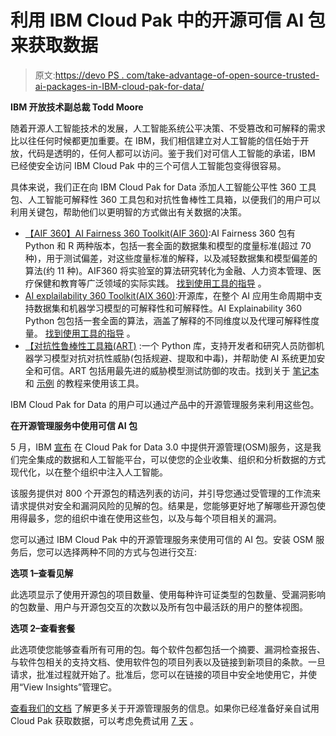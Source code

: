 # 利用 IBM Cloud Pak 中的开源可信 AI 包来获取数据

> 原文:[https://devo PS . com/take-advantage-of-open-source-trusted-ai-packages-in-IBM-cloud-pak-for-data/](https://devops.com/take-advantage-of-open-source-trusted-ai-packages-in-ibm-cloud-pak-for-data/)

**IBM 开放技术副总裁 Todd Moore**

随着开源人工智能技术的发展，人工智能系统公平决策、不受篡改和可解释的需求比以往任何时候都更加重要。在 IBM，我们相信建立对人工智能的信任始于开放，代码是透明的，任何人都可以访问。鉴于我们对可信人工智能的承诺，IBM 已经使安全访问 IBM Cloud Pak 中的三个可信人工智能包变得很容易。

具体来说，我们正在向 IBM Cloud Pak for Data 添加人工智能公平性 360 工具包、人工智能可解释性 360 工具包和对抗性鲁棒性工具箱，以便我们的用户可以利用关键包，帮助他们以更明智的方式做出有关数据的决策。

*   [【AIF 360】AI Fairness 360 Toolkit(AIF 360)](https://github.com/IBM/AIF360):AI Fairness 360 包有 Python 和 R 两种版本，包括一套全面的数据集和模型的度量标准(超过 70 种)，用于测试偏差，对这些度量标准的解释，以及减轻数据集和模型偏差的算法(约 11 种)。AIF360 将实验室的算法研究转化为金融、人力资本管理、医疗保健和教育等广泛领域的实际实践。 [找到使用工具的指导](http://aif360.mybluemix.net/resources#guidance) 。
*   [AI explailability 360 Toolkit(AIX 360)](https://github.com/IBM/AIX360):开源库，在整个 AI 应用生命周期中支持数据集和机器学习模型的可解释性和可解释性。AI Explainability 360 Python 包包括一套全面的算法，涵盖了解释的不同维度以及代理可解释性度量。 [找到使用工具的指导](http://aix360.mybluemix.net/resources#guidance) 。
*   [【对抗性鲁棒性工具箱(ART)](https://github.com/IBM/adversarial-robustness-toolbox) :一个 Python 库，支持开发者和研究人员防御机器学习模型对抗对抗性威胁(包括规避、提取和中毒)，并帮助使 AI 系统更加安全和可信。ART 包括用最先进的威胁模型测试防御的攻击。找到关于 [笔记本](https://github.com/IBM/adversarial-robustness-toolbox/blob/master/notebooks/README.md) 和 [示例](https://github.com/IBM/adversarial-robustness-toolbox/blob/master/examples/README.md) 的教程来使用该工具。

IBM Cloud Pak for Data 的用户可以通过产品中的开源管理服务来利用这些包。

**在开源管理服务中使用可信 AI 包**

5 月，IBM [宣布](https://www.ibmbigdatahub.com/blog/improve-your-roi-open-source-management-ibm-cloud-pak-data) 在 Cloud Pak for Data 3.0 中提供开源管理(OSM)服务，这是我们完全集成的数据和人工智能平台，可以使您的企业收集、组织和分析数据的方式现代化，以在整个组织中注入人工智能。

该服务提供对 800 个开源包的精选列表的访问，并引导您通过受管理的工作流来请求提供对安全和漏洞风险的见解的包。结果是，您能够更好地了解哪些开源包使用得最多，您的组织中谁在使用这些包，以及与每个项目相关的漏洞。

您可以通过 IBM Cloud Pak 中的开源管理服务来使用可信的 AI 包。安装 OSM 服务后，您可以选择两种不同的方式与包进行交互:

**选项 1–查看见解**

此选项显示了使用开源包的项目数量、使用每种许可证类型的包数量、受漏洞影响的包数量、用户与开源包交互的次数以及所有包中最活跃的用户的整体视图。

**选项 2–查看套餐**

此选项使您能够查看所有可用的包。每个软件包都包括一个摘要、漏洞检查报告、与软件包相关的支持文档、使用软件包的项目列表以及链接到新项目的条款。一旦请求，批准过程就开始了。批准后，您可以在链接的项目中安全地使用它，并使用“View Insights”管理它。

[查看我们的文档](https://www.ibm.com/support/knowledgecenter/en/SSQNUZ_2.5.0/cpd/svc/opensource/opensource.html) 了解更多关于开源管理服务的信息。如果你已经准备好亲自试用 Cloud Pak 获取数据，可以考虑免费试用 [7 天](https://www.ibm.com/account/reg/us-en/signup?formid=urx-34120) 。